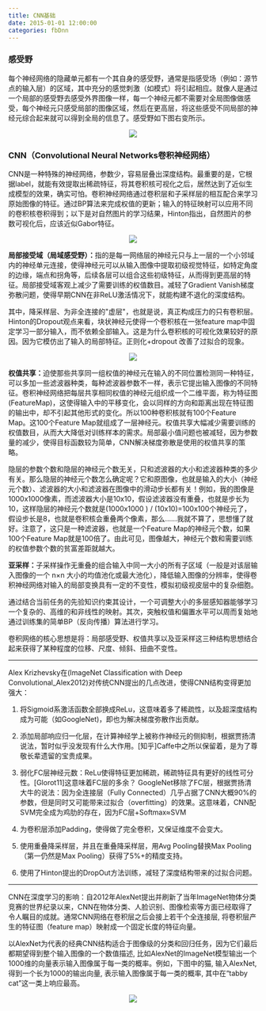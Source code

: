 ```yaml
---
title: CNN基础
date: 2015-01-01 12:00:00
categories: fbDnn
---
```


<script type="text/javascript" src="http://cdn.mathjax.org/mathjax/latest/MathJax.js?config=default"></script>

<!--<img src="http://latex.codecogs.com/gif.latex? a^{i}"/>
<center><img src="{{ site.baseurl }}/images/pdBase/svm_smo1.png"></center>-->

### 感受野

   每个神经网络的隐藏单元都有一个其自身的感受野，通常是指感受场（例如：源节点的输入层）的区域，其中充分的感觉刺激（如模式）将引起相应。就像人是通过一个局部的感受野去感受外界图像一样，每一个神经元都不需要对全局图像做感受，每个神经元只感受局部的图像区域，然后在更高层，将这些感受不同局部的神经元综合起来就可以得到全局的信息了。感受野如下图右变所示。

<center><img src="{{ site.baseurl }}/images/pdBase/dnn_cnn1.png"></center>

### CNN（Convolutional Neural Networks卷积神经网络）

   CNN是一种特殊的神经网络，参数少，容易层叠出深度结构。最重要的是，它根据label，就能有效提取出稀疏特征，将其卷积核可视化之后，居然达到了近似生成模型的效果，确实可怕。卷积神经网络通过卷积层和子采样层的相互配合来学习原始图像的特征。通过BP算法来完成权值的更新；输入的特征映射可以应用不同的卷积核卷积得到；以下是对自然图片的学习结果，Hinton指出，自然图片的参数可视化后，应该近似Gabor特征。

<center><img src="{{ site.baseurl }}/images/pdBase/dnn_cnn2.png"></center>

   <strong>局部接受域（局域感受野）：</strong>指的是每一网络层的神经元只与上一层的一个小邻域内的神经单元连接，使得神经元可以从输入图像中提取初级视觉特征，如特定角度的边缘，端点和拐角等，后续各层可以组合这些初级特征，从而得到更高层的特征。局部接受域客观上减少了需要训练的权值数目。减轻了Gradient Vanish梯度弥散问题，使得早期CNN在非ReLU激活情况下，就能构建不退化的深度结构。

   其中，降采样层、为非全连接的"虚层"，也就是说，真正构成压力的只有卷积层。Hinton的Dropout观点来看，块状神经元使得一个卷积核在一张feature map中固定学习一部分输入，而不依赖全部输入。这是为什么卷积核的可视化效果较好的原因。因为它模仿出了输入的局部特征。正则化+dropout 改善了过拟合的现象。

<center><img src="{{ site.baseurl }}/images/pdBase/dnn_cnn3.png"></center>

   <strong>权值共享：</strong>迫使那些共享同一组权值的神经元在输入的不同位置检测同一种特征，可以多加一些滤波器种类，每种滤波器参数不一样，表示它提出输入图像的不同特征。卷积神经网络把每层共享相同权值的神经元组织成一个二维平面，称为特征图(FeatureMap)，这使得输入中的平移变化，会以同样的方向和距离出现在特征图的输出中，却不引起其他形式的变化。所以100种卷积核就有100个Feature Map。这100个Feature Map就组成了一层神经元。权值共享大幅减少需要训练的权值数目，从而大大降低对训练样本的需求。局部最小值问题也被减轻，因为参数量的减少，使得目标函数较为简单，CNN解决梯度弥散是使用的权值共享的策略。

   隐层的参数个数和隐层的神经元个数无关，只和滤波器的大小和滤波器种类的多少有关。那么隐层的神经元个数怎么确定呢？它和原图像，也就是输入的大小（神经元个数）、滤波器的大小和滤波器在图像中的滑动步长都有关！例如，我的图像是1000x1000像素，而滤波器大小是10x10，假设滤波器没有重叠，也就是步长为10，这样隐层的神经元个数就是(1000x1000 ) / (10x10)=100x100个神经元了，假设步长是8，也就是卷积核会重叠两个像素，那么……我就不算了，思想懂了就好。注意了，这只是一种滤波器，也就是一个Feature Map的神经元个数，如果100个Feature Map就是100倍了。由此可见，图像越大，神经元个数和需要训练的权值参数个数的贫富差距就越大。

   <strong>亚采样：</strong>子采样操作无重叠的组合输入中同一大小的所有子区域（一般是对该层输入图像的一个 n×n 大小的均值池化或最大池化），降低输入图像的分辨率，使得卷积神经网络对输入的局部变换具有一定的不变性，模拟初级视皮层中的复杂细胞。

   通过结合当前任务的先验知识约束其设计，一个可调整大小的多层感知器能够学习一个复杂的、高维的和非线性的映射。其次，突触权值和偏置水平可以周而复始地通过训练集的简单BP（反向传播）算法进行学习。

   卷积网络的核心思想是将：局部感受野、权值共享以及亚采样这三种结构思想结合起来获得了某种程度的位移、尺度、倾斜、扭曲不变性。

---
 
Alex Krizhevsky在(ImageNet Classification with Deep Convolutional_Alex2012)对传统CNN提出的几点改进，使得CNN结构变得更加强大：

1. 将Sigmoid系激活函数全部换成ReLu，这意味着多了稀疏性，以及超深度结构成为可能（如GoogleNet)，即也为解决梯度弥散作出贡献。

2. 添加局部响应归一化层，在计算神经学上被称作神经元的侧抑制，根据贾扬清说法，暂时似乎没发现有什么大作用。[知乎]Caffe中之所以保留着，是为了尊敬长辈遗留的宝贵成果。

3. 弱化FC层神经元数：ReLu使得特征更加稀疏，稀疏特征具有更好的线性可分性。[Glorot11]这意味着FC层的多余？ GoogleNet移除了FC层，根据贾扬清大牛的说法：因为全连接层（Fully Connected）几乎占据了CNN大概90%的参数，但是同时又可能带来过拟合（overfitting）的效果。这意味着，CNN配SVM完全成为鸡肋的存在，因为FC层+Softmax≈SVM

4. 为卷积层添加Padding，使得做了完全卷积，又保证维度不会变大。

5. 使用重叠降采样层，并且在重叠降采样层，用Avg Pooling替换Max Pooling（第一仍然是Max Pooling）获得了5%+的精度支持。

6. 使用了Hinton提出的DropOut方法训练，减轻了深度结构带来的过拟合问题。

---

   CNN在深度学习的影响：自2012年AlexNet提出并刷新了当年ImageNet物体分类竞赛的世界纪录以来，CNN在物体分类、人脸识别、图像检索等方面已经取得了令人瞩目的成就。通常CNN网络在卷积层之后会接上若干个全连接层, 将卷积层产生的特征图（feature map）映射成一个固定长度的特征向量。

   以AlexNet为代表的经典CNN结构适合于图像级的分类和回归任务，因为它们最后都期望得到整个输入图像的一个数值描述, 比如AlexNet的ImageNet模型输出一个1000维的向量表示输入图像属于每一类的概率。例如，下图中的猫, 输入AlexNet, 得到一个长为1000的输出向量, 表示输入图像属于每一类的概率, 其中在“tabby cat”这一类上响应最高。

<center><img src="{{ site.baseurl }}/images/pdBase/dnn_cnn4.png"></center>

